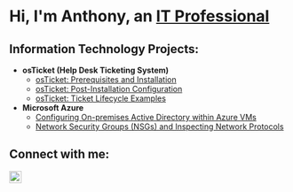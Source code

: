 <h1>Hi, I'm Anthony, an <a href="https://linkedin.com/in/anthonydbailey">IT Professional</a></h1>

<h2>  Information Technology Projects:</h2>

- <b>osTicket (Help Desk Ticketing System)</b>
  - [osTicket: Prerequisites and Installation](https://github.com/yearninlearnin/osticket-prereqs)
  - [osTicket: Post-Installation Configuration](https://github.com/yearninlearnin/post-install-config)
  - [osTicket: Ticket Lifecycle Examples](https://github.com/yearninlearnin/ticket-lifecycle)
- <b>Microsoft Azure</b>
  - [Configuring On-premises Active Directory within Azure VMs](https://github.com/yearninlearnin/configure-ad)
  - [Network Security Groups (NSGs) and Inspecting Network Protocols](https://github.com/yearninlearnin/azure-network-protocols)

<h2> Connect with me:</h2>

[<img align="left" alt="Josh | LinkedIn" width="22px" src="https://cdn.jsdelivr.net/npm/simple-icons@v3/icons/linkedin.svg" />][linkedin]


[linkedin]: https://linkedin.com/in/anthonydbailey
